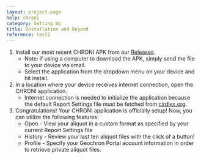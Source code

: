 ```yaml
---
layout: project-page
help: chroni
category: Setting Up
title: Installation and Beyond
reference: test2
---
```

1. Install our most recent CHRONI APK from our <a href="https://github.com/CIRDLES/CHRONI/releases" target="_blank">Releases</a>.
	* Note: if using a computer to download the APK, simply send the file to your device via email.
	* Select the application from the dropdown menu on your device and hit install.
2. In a location where your device receives internet connection, open the CHRONI application.
	* Internet connection is needed to initialize the application because the default Report Settings file must be fetched from <a href="https://cirdles.org" target="_blank">cirdles.org<a/>.
3. Congratulations! Your CHRONI application is officially setup! Now, you can utilize the following features:
	* Open - View your aliquot in a custom format as specified by your current Report Settings file
	* History - Review your last ten aliquot files with the click of a button!
	* Profile - Specify your Geochron Portal account information in order to retrieve private aliquot files.
